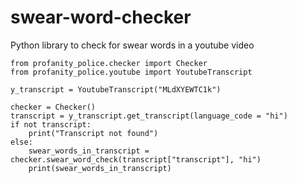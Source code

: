 # swear-word-checker
Python library to check for swear words in a youtube video

```
from profanity_police.checker import Checker
from profanity_police.youtube import YoutubeTranscript

y_transcript = YoutubeTranscript("MLdXYEWTC1k")

checker = Checker()
transcript = y_transcript.get_transcript(language_code = "hi")
if not transcript:
    print("Transcript not found")
else:
    swear_words_in_transcript = checker.swear_word_check(transcript["transcript"], "hi")
    print(swear_words_in_transcript)
```

